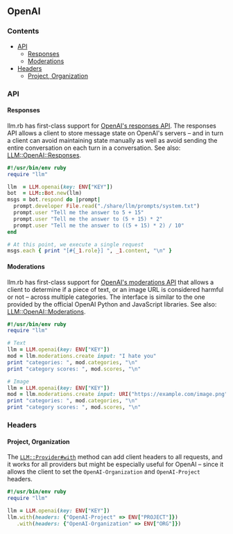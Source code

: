## OpenAI

### Contents

* [API](#api)
  * [Responses](#responses)
  * [Moderations](#moderations)
* [Headers](#headers)
  * [Project, Organization](#project-organization)

### API

#### Responses

llm.rb has first-class support for
[OpenAI's responses API](https://platform.openai.com/docs/guides/conversation-state?api-mode=responses).
The responses API allows a client to store message state on OpenAI's servers &ndash;
and in turn a client can avoid maintaining state manually as well as avoid sending
the entire conversation on each turn in a conversation. See also:
[LLM::OpenAI::Responses](https://0x1eef.github.io/x/llm.rb/LLM/OpenAI/Responses.html).

```ruby
#!/usr/bin/env ruby
require "llm"

llm  = LLM.openai(key: ENV["KEY"])
bot  = LLM::Bot.new(llm)
msgs = bot.respond do |prompt|
  prompt.developer File.read("./share/llm/prompts/system.txt")
  prompt.user "Tell me the answer to 5 + 15"
  prompt.user "Tell me the answer to (5 + 15) * 2"
  prompt.user "Tell me the answer to ((5 + 15) * 2) / 10"
end

# At this point, we execute a single request
msgs.each { print "[#{_1.role}] ", _1.content, "\n" }
```

#### Moderations

llm.rb has first-class support for
[OpenAI's moderations API](https://platform.openai.com/docs/api-reference/moderations/create)
that allows a client to determine if a piece of text, or an image URL
is considered harmful or not &ndash; across multiple categories. The interface
is similar to the one provided by the official OpenAI Python and JavaScript
libraries. See also: [LLM::OpenAI::Moderations](https://0x1eef.github.io/x/llm.rb/LLM/OpenAI/Moderations.html).

```ruby
#!/usr/bin/env ruby
require "llm"

# Text
llm = LLM.openai(key: ENV["KEY"])
mod = llm.moderations.create input: "I hate you"
print "categories: ", mod.categories, "\n"
print "category scores: ", mod.scores, "\n"

# Image
llm = LLM.openai(key: ENV["KEY"])
mod = llm.moderations.create input: URI("https://example.com/image.png")
print "categories: ", mod.categories, "\n"
print "category scores: ", mod.scores, "\n"
```

### Headers

#### Project, Organization


The
[`LLM::Provider#with`](https://0x1eef.github.io/x/llm.rb/LLM/Provider.html#with-instance_method)
method can add client headers to all requests, and it works for all providers but might
be especially useful for OpenAI &ndash; since it allows the client to set the
`OpenAI-Organization` and `OpenAI-Project` headers.

```ruby
#!/usr/bin/env ruby
require "llm"

llm = LLM.openai(key: ENV["KEY"])
llm.with(headers: {"OpenAI-Project" => ENV["PROJECT"]})
   .with(headers: {"OpenAI-Organization" => ENV["ORG"]})
```
